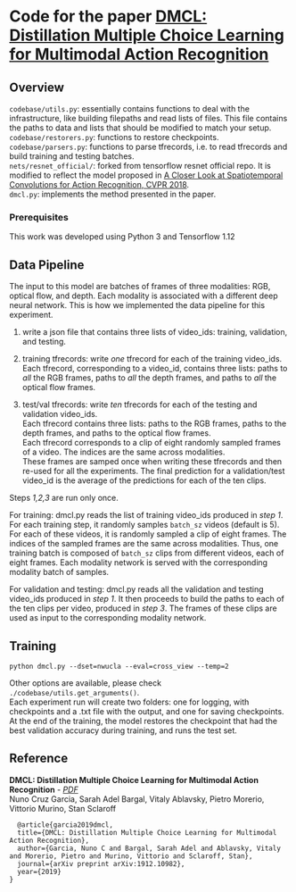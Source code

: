 # Code for the paper [DMCL: Distillation Multiple Choice Learning for Multimodal Action Recognition](https://arxiv.org/abs/1912.10982)

## Overview
``codebase/utils.py``: essentially contains functions to deal with the infrastructure, like building filepaths and read lists of files. This file contains the paths to data and lists that should be modified to match your setup.   
``codebase/restorers.py``: functions to restore checkpoints.  
``codebase/parsers.py``: functions to parse tfrecords, i.e. to read tfrecords and build training and testing batches.  
``nets/resnet_official/``: forked from tensorflow resnet official repo. It is modified to reflect the model proposed in [A Closer Look at Spatiotemporal Convolutions for Action Recognition, CVPR 2018](http://openaccess.thecvf.com/content_cvpr_2018/papers/Tran_A_Closer_Look_CVPR_2018_paper.pdf).   
``dmcl.py``: implements the method presented in the paper.

### Prerequisites
This work was developed using Python 3 and Tensorflow 1.12

## Data Pipeline
The input to this model are batches of frames of three modalities: RGB, optical flow, and depth. Each modality is associated with a different deep neural network.
This is how we implemented the data pipeline for this experiment.

1. write a json file that contains three lists of video_ids: training, validation, and testing. 

2. training tfrecords: write *one* tfrecord for each of the training video_ids.  
Each tfrecord, corresponding to a video_id, contains three lists: paths to *all* the RGB frames, paths to *all* the depth frames, and paths to *all* the optical flow frames.

3. test/val tfrecords: write *ten* tfrecords for each of the testing and validation video_ids.  
Each tfrecord contains three lists: paths to the RGB frames, paths to the depth frames, and paths to the optical flow frames.  
Each tfrecord corresponds to a clip of eight randomly sampled frames of a video. The indices are the same across modalities.  
These frames are samped once when writing these tfrecords and then re-used for all the experiments. <!-- , in order to guarantee consistency of validation and test sets.  -->
The final prediction for a validation/test video_id is the average of the predictions for each of the ten clips.   


Steps *1,2,3* are run only once.

For training: dmcl.py reads the list of training video_ids produced in *step 1*.
For each training step, it randomly samples `batch_sz` videos (default is 5). 
For each of these videos, it is randomly sampled a clip of eight frames. The indices of the sampled frames are the same across modalities.
Thus, one training batch is composed of `batch_sz` clips from different videos, each of eight frames.
Each modality network is served with the corresponding modality batch of samples.

For validation and testing: dmcl.py reads all the validation and testing video_ids produced in *step 1*.
It then proceeds to build the paths to each of the ten clips per video, produced in *step 3*. 
The frames of these clips are used as input to the corresponding modality network.

## Training
```
python dmcl.py --dset=nwucla --eval=cross_view --temp=2 
```
Other options are available, please check `./codebase/utils.get_arguments()`.  
Each experiment run will create two folders: one for logging, with checkpoints and a .txt file with the output, and one for saving checkpoints.  
At the end of the training, the model restores the checkpoint that had the best validation accuracy during training, and runs the test set.  

## Reference

**DMCL: Distillation Multiple Choice Learning for Multimodal Action Recognition** - *[PDF](https://arxiv.org/abs/1912.10982)*   
Nuno Cruz Garcia, Sarah Adel Bargal, Vitaly Ablavsky, Pietro Morerio, Vittorio Murino, Stan Sclaroff 
```
  @article{garcia2019dmcl,
  title={DMCL: Distillation Multiple Choice Learning for Multimodal Action Recognition},
  author={Garcia, Nuno C and Bargal, Sarah Adel and Ablavsky, Vitaly and Morerio, Pietro and Murino, Vittorio and Sclaroff, Stan},
  journal={arXiv preprint arXiv:1912.10982},
  year={2019}
}
```
